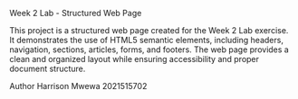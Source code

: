 Week 2 Lab - Structured Web Page

This project is a structured web page created for the Week 2 Lab exercise. It demonstrates the use of HTML5 semantic elements, including headers, navigation, sections, articles, forms, and footers. The web page provides a clean and organized layout while ensuring accessibility and proper document structure.

Author
Harrison Mwewa
2021515702
